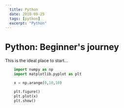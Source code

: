 ```yaml
---
  title: Python
  date: 2018-09-25
  tags: [python]
  excerpt: "Python"
---
```


# Python: Beginner's journey

This is the ideal place to start...

```python
    import numpy as np
    import matplotlib.pyplot as plt

    x = np.arange(0,10,10)

    plt.figure()
    plt.plot(x)
    plt.show()

```
